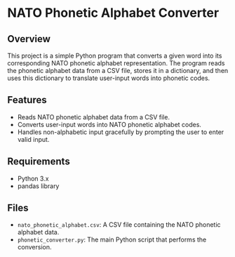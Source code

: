 # NATO Phonetic Alphabet Converter

## Overview

This project is a simple Python program that converts a given word into its corresponding NATO phonetic alphabet representation. The program reads the phonetic alphabet data from a CSV file, stores it in a dictionary, and then uses this dictionary to translate user-input words into phonetic codes.

## Features

- Reads NATO phonetic alphabet data from a CSV file.
- Converts user-input words into NATO phonetic alphabet codes.
- Handles non-alphabetic input gracefully by prompting the user to enter valid input.

## Requirements

- Python 3.x
- pandas library

## Files

- `nato_phonetic_alphabet.csv`: A CSV file containing the NATO phonetic alphabet data.
- `phonetic_converter.py`: The main Python script that performs the conversion.
